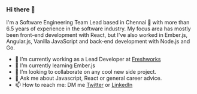 ### Hi there 👋

I'm a Software Engineering Team Lead based in Chennai 🌊 with more than 6.5 years of experience in the software industry. My focus area has mostly been front-end development with React, but I've also worked in Ember.js, Angular.js, Vanilla JavaScript and back-end development with Node.js and Go.

- 🔭  I’m currently working as a Lead Developer at [Freshworks](https://www.freshworks.com/)
- 🌱  I’m currently learning Ember.js
- 👯  I’m looking to collaborate on any cool new side project.
- 💬  Ask me about Javascript, React or general career advice.
- 📫  How to reach me: DM me [Twitter](https://twitter.com/nileshrathi01) or [LinkedIn](https://www.linkedin.com/in/rathinilesh/)

